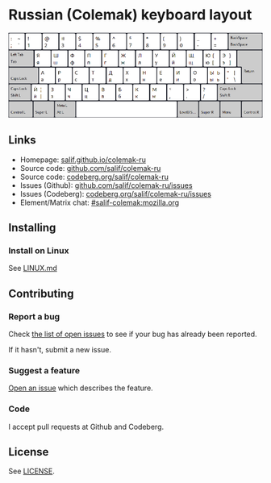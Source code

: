 # Russian \(Colemak\) keyboard layout

![preview russian colemak](./media/preview.png)

## Links

* Homepage: [salif.github.io/colemak-ru](https://salif.github.io/colemak-ru/)
* Source code: [github.com/salif/colemak-ru](https://github.com/salif/colemak-ru)
* Source code: [codeberg.org/salif/colemak-ru](https://codeberg.org/salif/colemak-ru)
* Issues \(Github\): [github.com/salif/colemak-ru/issues](https://github.com/salif/colemak-ru/issues)
* Issues \(Codeberg\): [codeberg.org/salif/colemak-ru/issues](https://codeberg.org/salif/colemak-ru/issues)
* Element/Matrix chat: [#salif-colemak:mozilla.org](https://matrix.to/#/#salif-colemak:mozilla.org)

## Installing

### Install on Linux

See [LINUX.md](./LINUX.md)

## Contributing

### Report a bug

Check [the list of open issues](#links) to see if your bug has already been reported.

If it hasn't, submit a new issue.

### Suggest a feature

[Open an issue](#links) which describes the feature.

### Code

I accept pull requests at Github and Codeberg.

## License

See [LICENSE](./LICENSE).
